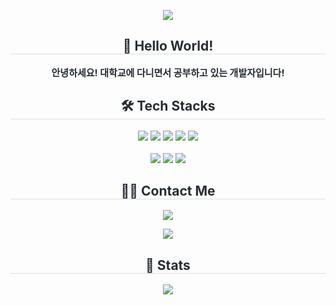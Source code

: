 <p align="center">
  <img src="https://capsule-render.vercel.app/api?type=waving&color=0:a700f5,100:80469b&height=180&text=Hello%20World!%20I'm%20PUHWA&animation=fadeIn&fontColor=ffffff&fontSize=40" />
</p>

<h2 align="center" style="border-bottom: 1px solid #d8dee4; color: #282d33;"> 👋 Hello World! </h2>
<p align="center" style="font-weight: 700; font-size: 15px; color: #282d33;">
  안녕하세요! 대학교에 다니면서 공부하고 있는 개발자입니다!
</p>

<h2 align="center" style="border-bottom: 1px solid #d8dee4; color: #282d33;"> 🛠️ Tech Stacks </h2>
<p align="center">
  <img src="https://img.shields.io/badge/C-A8B9CC?style=for-the-badge&logo=C&logoColor=white">
  <img src="https://img.shields.io/badge/C++-00599C?style=for-the-badge&logo=C%2B%2B&logoColor=white">
  <img src="https://img.shields.io/badge/HTML5-E34F26?style=for-the-badge&logo=HTML5&logoColor=white">
  <img src="https://img.shields.io/badge/CSS3-1572B6?style=for-the-badge&logo=CSS3&logoColor=white">
  <img src="https://img.shields.io/badge/JavaScript-F7DF1E?style=for-the-badge&logo=JavaScript&logoColor=white"><br><br>
  <img src="https://img.shields.io/badge/Python-3776AB?style=for-the-badge&logo=Python&logoColor=white">
  <img src="https://img.shields.io/badge/Git-F05032?style=for-the-badge&logo=Git&logoColor=white">
  <img src="https://img.shields.io/badge/GitHub-181717?style=for-the-badge&logo=GitHub&logoColor=white">
</p>

<h2 align="center" style="border-bottom: 1px solid #d8dee4; color: #282d33;"> 🧑‍💻 Contact Me </h2>
<p align="center">
  <a href="mailto:puhwa4120@gmail.com">
    <img src="https://img.shields.io/badge/Gmail-EA4335?style=for-the-badge&logo=Gmail&logoColor=white">
  </a>
</p>
<p align="center">
  <a href="https://github.com/PUHWA">
    <img src="https://hits.seeyoufarm.com/api/count/incr/badge.svg?url=https://github.com/PUHWA&count_bg=%23000000&title_bg=%23000000&icon=github.svg&icon_color=%23FFFFFF&title=GitHub&edge_flat=false"/>
  </a>
</p>

<h2 align="center" style="border-bottom: 1px solid #d8dee4; color: #282d33;"> 🏅 Stats </h2>
<p align="center">
  <img src="https://github-readme-stats.vercel.app/api?username=PUHWA&show_icons=true&bg_color=ffffff&title_color=a700f5&text_color=000000&icon_color=a700f5&border_color=d8dee4" />
</p>
